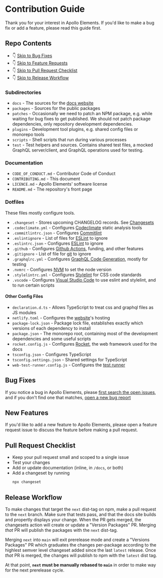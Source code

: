 # Contribution Guide

Thank you for your interest in Apollo Elements. If you'd like to make a bug fix or add a feature, please read this guide first.

## Repo Contents

- 👇 [Skip to Bug Fixes](#bug-fixes)
- 👇 [Skip to Feature Requests](#new-features)
- 👇 [Skip to Pull Request Checklist](#pull-request-checklist)
- 👇 [Skip to Release Workflow](#release-workflow)

### Subdirectories

- `docs` - The sources for the [docs website](https://apolloelements.dev)
- `packages` - Sources for the public packages
- `patches` - Occasionally we need to patch an NPM package, e.g. while waiting for bug fixes to get published. We should not patch package dependencies, only repository development dependencies.
- `plugins` - Development tool plugins, e.g. shared config files or monorepo tools
- `scripts` - Shell scripts that run during various processes
- `test` - Test helpers and sources. Contains shared test files, a mocked GraphQL server/client, and GraphQL operations used for testing.

### Documentation

- `CODE_OF_CONDUCT.md` - Contributor Code of Conduct
- `CONTRIBUTING.md` - This document
- `LICENCE.md` - Apollo Elements' software license
- `README.md` - The repository's front page

### Dotfiles

These files mostly configure tools.

- `.changeset` - Stores upcoming CHANGELOG records. See [Changesets](https://github.com/atlassian/changesets)
- `.codeclimate.yml` - Configures [Codeclimate](https://codeclimate.com/) static analysis tools
- `.commitlintrc.json` - Configures [Commitlint](https://commitlint.js.org/#/)
- `.eslintignore` - List of files for [ESLint](https://eslint.org) to ignore
- `.eslintrc.json` - Configures [ESLint](https://eslint.org) to ignore
- `.github` - Configures [Github Actions](https://github.com/apollo-elements/apollo-elements/actions), funding, and other features
- `.gitignore` - List of file for [git](https://git-scm.com/docs/gitignore) to ignore
- `.graphqlrc.yml` - Configures [GraphQL Code Generation](https://graphql-code-generator.com/), mostly for testing
- `.nvmrc` - Configures [NVM](https://github.com/nvm-sh/nvm) to set the node version
- `.stylelintrc.yml` - Configures [Stylelint](https://stylelint.io/) for CSS code standards
- `.vscode` - Configures [Visual Studio Code](https://code.visualstudie.com) to use eslint and stylelint, and to run certain scripts

#### Other Config Files

- `declaration.d.ts` - Allows TypeScript to treat css and graphql files as JS modules
- `netlify.toml` - Configures the [website](https://apolloelements.dev)'s hosting
- `package-lock.json` - Package lock file, establishes exactly which versions of each dependency to install
- `package.json` - The monorepo root, containing most of the development dependencies and some useful scripts
- `rocket.config.js` - Configures [Rocket](https://rocket.modern-web.dev), the web framework used for the docs
- `tsconfig.json` - Configures TypeScript
- `tsconfig.settings.json` - Shared settings for TypeScript
- `web-test-runner.config.js` - Configures the [test runner](https://modern-web.dev/guides/test-runner/getting-started/)

## Bug Fixes

If you notice a bug in Apollo Elements, please [first search the open issues](https://github.com/apollo-elements/apollo-elements/issues), and if you don't find one that matches, [open a new bug report](https://github.com/apollo-elements/apollo-elements/issues/new?assignees=&labels=bug&template=bug_report.md&title=Apollo+Elements+Bug)

## New Features

If you'd like to add a new feature to Apollo Elements, please open a feature request issue to discuss the feature before making a pull request.

## Pull Request Checklist
- Keep your pull request small and scoped to a single issue
- Test your changes
- Add or update documentation (inline, in `/docs`, or both)
- Add a changeset by running
  ```bash
  npx changeset
  ```

## Release Workflow

To make changes that target the `next` dist-tag on npm, make a pull request to the `next` branch. Make sure that tests pass, and that the docs site builds and propertly displays your change. When the PR gets merged, the changesets action will create or update a "Version Packages" PR. Merging _that_ PR will publish the packages with the `next` dist-tag.

Merging `next` into `main` will exit prerelease mode and create a "Versions Packages" PR which graduates the changes per-package according to the highlest semver level changeset added since the last `latest` release. Once _that_ PR is merged, the changes will publish to npm with the `latest` dist tag.

At that point, **`next` must be manually rebased to `main`** in order to make way for the next prerelease cycle.
